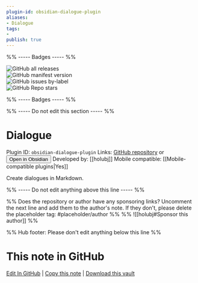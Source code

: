 ```yaml
---
plugin-id: obsidian-dialogue-plugin
aliases:
- Dialogue
tags: 
- 
publish: true
---
```


%% ----- Badges ----- %%

![GitHub all releases](https://img.shields.io/github/downloads/holubj/obsidian-dialogue-plugin/total?color=573E7A&logo=github&style=for-the-badge)   
![GitHub manifest version](https://img.shields.io/github/manifest-json/v/holubj/obsidian-dialogue-plugin?color=573E7A&logo=github&style=for-the-badge)   
![GitHub issues by-label](https://img.shields.io/github/issues/holubj/obsidian-dialogue-plugin/help%20wanted?color=573E7A&logo=github&style=for-the-badge)   
![GitHub Repo stars](https://img.shields.io/github/stars/holubj/obsidian-dialogue-plugin?color=573E7A&logo=github&style=for-the-badge)

%% ----- Badges ----- %%

%% ----- Do not edit this section ----- %%

# Dialogue

Plugin ID: `obsidian-dialogue-plugin`
Links: [GitHub repository](https://github.com/holubj/obsidian-dialogue-plugin) or [<button id=HH>Open in Obsidian</button>](obsidian://show-plugin?id=obsidian-dialogue-plugin)
Developed by: [[holubj]]
Mobile compatible: [[Mobile-compatible plugins|Yes]]

Create dialogues in Markdown.

%% ----- Do not edit anything above this line ----- %% 

%% Does the repository or author have any sponsoring links? Uncomment the next line and add them to the author's note. If they don't, please delete the placeholder tag: #placeholder/author %%
%% ![[holubj#Sponsor this author]] %%

%% Hub footer: Please don't edit anything below this line %%

# This note in GitHub

<span class="git-footer">[Edit In GitHub](https://github.dev/obsidian-community/obsidian-hub/blob/main/02%20-%20Community%20Expansions/02.05%20All%20Community%20Expansions/Plugins/obsidian-dialogue-plugin.md "git-hub-edit-note") | [Copy this note](https://raw.githubusercontent.com/obsidian-community/obsidian-hub/main/02%20-%20Community%20Expansions/02.05%20All%20Community%20Expansions/Plugins/obsidian-dialogue-plugin.md "git-hub-copy-note") | [Download this vault](https://github.com/obsidian-community/obsidian-hub/archive/refs/heads/main.zip "git-hub-download-vault") </span>

